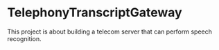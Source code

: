 # TelephonyTranscriptGateway
This project is about building a telecom server that can perform speech recognition.
